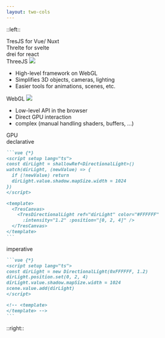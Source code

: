 ```yaml
---
layout: two-cols
---
```


<Understand3DScenesHeadline />

::left::

<div class="w-full h-23"></div>

<div class="flex flex-col gap-2 mt-3">

  <div
    class="flex flex-row justify-center gap-7"
    v-click="4"
  >
    <div
      class="flex flex-col p-1"
      v-mark="{ at: 4, color: '#36ab7a', type: 'box' }"
    >
      <div class="!w-22 shrink-0 flex flex-col">
        <span class="text-primary text-xl">TresJS</span>
        <span class="text-sm color-gray-500">for Vue/ Nuxt</span>
      </div>
    </div>
    <div
      class="flex flex-col p-1"
      v-mark="{ at: 4, color: '#36ab7a', type: 'box' }"
    >
      <div class="!w-22 shrink-0 flex flex-col">
        <span class="text-primary text-xl">Threlte</span>
        <span class="text-sm color-gray-500">for svelte</span>
      </div>
    </div>
    <div
      class="flex flex-col p-1"
      v-mark="{ at: 4, color: '#36ab7a', type: 'box' }"
    >
      <div class="!w-22 shrink-0 flex flex-col">
        <span class="text-primary text-xl">drei</span>
        <span class="text-sm color-gray-500">for react</span>
      </div>
    </div>
  </div>

  <div
    class="flex flex-row justify-between items-center p-1 mx-8"
    v-mark="{ at: 3, color: '#26ab7a', type: 'box' }"
    v-click="3"
  >
    <div class="!w-22 pr-3 shrink-0 flex flex-col">
      <span class="text-primary text-xl">ThreeJS</span>
      <img src="/assets/logos/ThreeJS.png" />
    </div>
    <div class="w-full text-sm">
      <ul>
        <li>High-level framework on WebGL</li>
        <li>Simplifies 3D objects, cameras, lighting</li>
        <li>Easier tools for animations, scenes, etc.</li>
      </ul>
    </div>
  </div>

  <div
    class="flex flex-row justify-between items-center p-1 mx-4"
    v-mark="{ at: 2, color: '#26ab7a', type: 'box' }"
    v-click="2"
  >
    <div class="!w-20 pr-3 shrink-0 flex flex-col">
      <span class="text-primary text-xl">WebGL</span>
      <img src="/assets/logos/WebGL.png" />
    </div>
    <div class="w-full text-sm">
      <ul>
        <li>Low-level API in the browser</li>
        <li>Direct GPU interaction</li>
        <li>complex (manual handling shaders, buffers, ...)</li>
      </ul>
    </div>
  </div>

  <div
    class="flex flex-row justify-center items-center p-3"
    v-mark="{ at: 1, color: '#26ab7a', type: 'box' }"
    v-click="1"
  >
    <span class="text-primary text-xl">GPU</span>
  </div>

</div>

<div class="absolute top-12 left-140 z-10 flex flex-col gap-4" v-click="5">
  <div>
    <span class="complementaryColor text-xl">declarative</span>

````md magic-move {lines: true, at: 1}
```vue {*}
<script setup lang="ts">
const dirLight = shallowRef<DirectionalLight>()
watch(dirLight, (newValue) => {
  if (!newValue) return
  dirLight.value.shadow.mapSize.width = 1024
})
</script>

<template>
  <TresCanvas>
    <TresDirectionalLight ref="dirLight" color="#FFFFFF"
      :intensity="1.2" :position="[0, 2, 4]" />
  </TresCanvas>
</template>
```
````

  </div>
  <div>
    <span class="complementaryColor text-xl">imperative</span>

````md magic-move {lines: true}
```vue {*}
<script setup lang="ts">
const dirLight = new DirectionalLight(0xFFFFFF, 1.2)
dirLight.position.set(0, 2, 4)
dirLight.value.shadow.mapSize.width = 1024
scene.value.add(dirLight)
</script>

<!-- <template>
</template> -->
```
````

  </div>
</div>

<Arrow
  v-click="5"
  v-bind="{ x1:550, y1:63, x2:190, y2:210, color: '#ab2657' }"
/>
<Arrow
  v-click="5"
  v-bind="{ x1:550, y1:375, x2:190, y2:220, color: '#ab2657' }"
/>
<Arrow
  v-click="5"
  v-bind="{ x1:550, y1:380, x2:180, y2:285, color: '#ab2657' }"
/>

::right::

<FloatingStageFlowToolsResultPage question-key="easy-3d-in-vue" v-click="[0,5]" />
